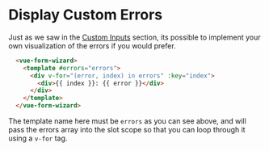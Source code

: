 # Display Custom Errors
Just as we saw in the [Custom Inputs](customization/custom-components.md) section, its possible to implement your own visualization of the errors if you would prefer.


```html
  <vue-form-wizard>
    <template #errors="errors">
      <div v-for="(error, index) in errors" :key="index">
        <div>{{ index }}: {{ error }}</div>
      </div>
    </template>
  </vue-form-wizard>
```

The template name here must be `errors` as you can see above, and will pass the errors array into the slot scope so that you can loop through it using a `v-for` tag.
